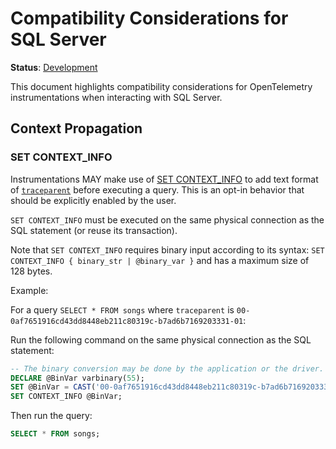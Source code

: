 # Compatibility Considerations for SQL Server

**Status**: [Development](../../specification/document-status.md)

This document highlights compatibility considerations for OpenTelemetry instrumentations when interacting with SQL Server.

## Context Propagation

### SET CONTEXT_INFO

Instrumentations MAY make use of [SET CONTEXT_INFO](https://learn.microsoft.com/en-us/sql/t-sql/statements/set-context-info-transact-sql?view=sql-server-ver16) to add text format of [`traceparent`](https://www.w3.org/TR/trace-context/#traceparent-header) before executing a query. This is an opt-in behavior that should be explicitly enabled by the user.

`SET CONTEXT_INFO` must be executed on the same physical connection as the SQL statement (or reuse its transaction).

Note that `SET CONTEXT_INFO` requires binary input according to its syntax: `SET CONTEXT_INFO { binary_str | @binary_var }` and has a maximum size of 128 bytes.

Example:

For a query `SELECT * FROM songs` where `traceparent` is `00-0af7651916cd43dd8448eb211c80319c-b7ad6b7169203331-01`:

Run the following command on the same physical connection as the SQL statement:

```sql
-- The binary conversion may be done by the application or the driver.
DECLARE @BinVar varbinary(55);
SET @BinVar = CAST('00-0af7651916cd43dd8448eb211c80319c-b7ad6b7169203331-01' AS varbinary(55));
SET CONTEXT_INFO @BinVar; 
```

Then run the query:

```sql
SELECT * FROM songs;
```
